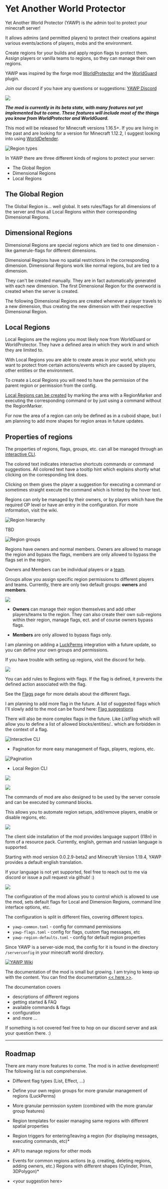 # Yet Another World Protector

Yet Another World Protector (YAWP) is _the_ admin tool to protect your minecraft server!

It allows admins (and permitted players) to protect their creations against various events/actions of players, mobs and
the environment.

Create regions for your builds and apply region flags to protect them.
Assign players or vanilla teams to regions, so they can manage their own regions.

YAWP was inspired by the forge mod [WorldProtector](https://www.curseforge.com/minecraft/mc-mods/worldprotector) and
the [WorldGuard](https://dev.bukkit.org/projects/worldguard) plugin.

Join our discord if you have any questions or suggestions: [YAWP Discord](https://discord.gg/d7hArKCUtm)

![](https://raw.githubusercontent.com/Z0rdak/Yet-Another-World-Protector/online-pages/web-resources/yawp-feature-1.png)

***The mod is currently in its beta state, with many features not yet implemented but to come. These features will
include most of the things you know from WorldProtector and WorldGuard.***

This mod will be released for Minecraft versions 1.16.5+. If you are living in the past and are looking for a version
for Minecraft 1.12.2, I suggest looking into
using [WorldDefender](https://www.curseforge.com/minecraft/mc-mods/world-defender).

![](https://raw.githubusercontent.com/Z0rdak/Yet-Another-World-Protector/online-pages/web-resources/yawp-feature-3.png "Region types")

In YAWP there are three different kinds of regions to protect your server:

- The Global Region
- Dimensional Regions
- Local Regions

## The Global Region

The Global Region is... well global. It sets rules/flags for all dimensions of the server and thus all Local Regions
within their corresponding Dimensional Regions.

## Dimensional Regions

Dimensional Regions are special regions which are tied to one dimension - like gamerule-flags for different dimensions.

Dimensional Regions have no spatial restrictions in the corresponding dimension. Dimensional Regions work like normal
regions, but are tied to a dimension.

They can't be created manually. They are in fact automatically generated with each new dimension. The first Dimensional
Region for the overworld is created when the server is created.

The following Dimensional Regions are created whenever a player travels to a new dimension, thus creating the new
dimension with their respective Dimensional Region.

## Local Regions

Local Regions are the regions you most likely now from WorldGuard or WorldProtector. They have a defined area in which
they work in and which they are limited to.

With Local Regions you are able to create areas in your world, which you want to protect from certain actions/events
which are caused by players, other entities or the environment.

To create a Local Regions you will need to have the permission of the parent region or permission from the config.

[Local Regions can be created](https://github.com/Z0rdak/Yet-Another-World-Protector/wiki/Commands#creating-a-local-region)
by marking the area with a RegionMarker and executing the corresponding command or by just using a command without the
RegionMarker.

For now the area of a region can only be defined as in a cuboid shape, but I am planning to add more shapes for region
areas in future updates.

## Properties of regions

The properties of regions, flags, groups, etc. can all be managed through
an [interactive CLI](https://github.com/Z0rdak/Yet-Another-World-Protector/wiki/Interactive-CLI).

The colored text indicates interactive shortcuts commands or command suggestions. All colored text have a tooltip hint
which explains shortly what clicking on the corresponding link does.

Clicking on them gives the player a suggestion for executing a command or sometimes straight execute the command which
is hinted by the hover text.

Regions can only be managed by their owners, or by players which have the required OP level or have an entry in the
configuration. For more information, visit the wiki.

![](https://raw.githubusercontent.com/Z0rdak/Yet-Another-World-Protector/online-pages/web-resources/yawp-feature-4.png "Region hierarchy")

TBD

![](https://raw.githubusercontent.com/Z0rdak/Yet-Another-World-Protector/online-pages/web-resources/yawp-feature-5.png "Region groups")

Regions have owners and normal members. Owners are allowed to manage the region and bypass the flags, members are
only allowed to bypass the flags set in the region.

Owners and Members can be individual players or a [team](https://minecraft.fandom.com/wiki/Commands/team).

Groups allow you assign specific region permissions to different players and teams. Currently, there are only two
default groups: **owners** and **members**.

![](https://raw.githubusercontent.com/Z0rdak/Yet-Another-World-Protector/online-pages/web-resources/yawp-feature-6.png "")

- **Owners** can manage their region themselves and add other players/teams to the region. They can also create their
  own sub-regions within their region, manage flags, ect. and of course owners bypass flags.

- **Members** are only allowed to bypass flags only.

I am planning on adding a [LuckPerms](https://www.curseforge.com/minecraft/mc-mods/luckperms) integration with a future
update, so you can define your own groups and permissions.

If you have trouble with setting up regions, visit the discord for help.

![](https://raw.githubusercontent.com/Z0rdak/Yet-Another-World-Protector/online-pages/web-resources/yawp-feature-7.png "")

You can add rules to Regions with flags. If the flag is defined, it prevents the defined action associated with the
flag.

See the [Flags](https://github.com/Z0rdak/Yet-Another-World-Protector/wiki/Flags) page for more details about the
different flags.

I am planning to add more flag in the future. A list of suggested flags which I'll slowly add to the mod can be found
here: [Flag suggestions](https://github.com/Z0rdak/Yet-Another-World-Protector/issues/66)

There will also be more complex flags in the future. Like *ListFlag* which will allow you to define a list of allowed
blocks/entities/.. which are forbidden in the context of a flag.

![](https://raw.githubusercontent.com/Z0rdak/Yet-Another-World-Protector/online-pages/web-resources/yawp-feature-2.png "Interactive CLI")

* Pagination for more easy management of flags, players, regions, etc.

![](https://raw.githubusercontent.com/Z0rdak/Yet-Another-World-Protector/online-pages/web-resources/yawp-cli-pagination.png "Pagination")

* Local Region CLI

![](https://raw.githubusercontent.com/Z0rdak/Yet-Another-World-Protector/online-pages/web-resources/local-interactive-cli-info.png)

![](https://raw.githubusercontent.com/Z0rdak/Yet-Another-World-Protector/online-pages/web-resources/yawp-feature-8.png)

The commands of mod are also designed to be used by the server console and can be executed by command blocks.

This allows you to automate region setups, add/remove players, enable or disable regions, etc.

![](https://raw.githubusercontent.com/Z0rdak/Yet-Another-World-Protector/online-pages/web-resources/yawp-feature-9.png)

The client side installation of the mod provides language support (I18n) in form of a resource pack. Currently, english,
german and russian language is supported.

Starting with mod version 0.0.2.9-beta2 and Minecraft Version 1.19.4, YAWP provides a default english translation.

If your language is not yet supported, feel free to reach out to me via discord or issue a pull request via github! :)

![](https://raw.githubusercontent.com/Z0rdak/Yet-Another-World-Protector/online-pages/web-resources/yawp-feature-10.png)

The configuration of the mod allows you to control which is allowed to use the mod, sets default flags for Local and
Dimension Regions, command line interface options, etc.

The configuration is split in different files, covering different topics.

- `yawp-common.toml` - config for command permissions
- `yawp-flags.toml` - config for flags, custom flag messages, etc
- `yawp-region-defaults.toml` - config for default region properties

Since YAWP is a server-side mod, the config for it is found in the directory `/serverconfig` in your minecraft world
directory.

[![YAWP Wiki](https://raw.githubusercontent.com/Z0rdak/Yet-Another-World-Protector/online-pages/web-resources/yawp-feature-11.png 'YAWP Wiki')](https://github.com/Z0rdak/Yet-Another-World-Protector/wiki)

The documentation of the mod is small but growing. I am trying to keep up with the content. You can find the
documentation [<< here >>](https://github.com/Z0rdak/Yet-Another-World-Protector/wiki).

The documentation covers

* descriptions of different regions
* getting started & FAQ
* available commands & flags
* configuration
* and more ...

If something is not covered feel free to hop on our discord server and ask your question there. :)
___

## Roadmap

There are many more features to come. The mod is in active development!
The following list is not comprehensive.

* Different flag types (List, Effect, ...)
* Define your own region groups for more granular management of regions (LuckPerms)
* More granular permission system (combined with the more granular group features)
* Region templates for easier managing same regions with different spatial properties
* Region triggers for entering/leaving a region (for displaying messages, executing commands, etc)*


* API to manage regions for other mods
* Events for common regions actions (e.g. creating, deleting regions, adding owners, etc.)
  Regions with different shapes (Cylinder, Prism, 3DPolygon)*
* \<your suggestion here\>